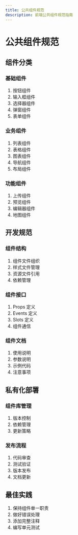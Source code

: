 ```yaml
---
title: 公共组件规范
description: 前端公共组件规范指南
---
```


# 公共组件规范

## 组件分类

### 基础组件
1. 按钮组件
2. 输入框组件
3. 选择器组件
4. 弹窗组件
5. 表单组件

### 业务组件
1. 列表组件
2. 表格组件
3. 图表组件
4. 导航组件
5. 布局组件

### 功能组件
1. 上传组件
2. 预览组件
3. 编辑器组件
4. 地图组件

## 开发规范

### 组件结构
1. 组件文件组织
2. 样式文件管理
3. 资源文件引用
4. 依赖管理

### 组件接口
1. Props 定义
2. Events 定义
3. Slots 定义
4. 组件通信

### 组件文档
1. 使用说明
2. 参数说明
3. 示例代码
4. 注意事项

## 私有化部署

### 组件库管理
1. 版本控制
2. 依赖管理
3. 更新策略

### 发布流程
1. 代码审查
2. 测试验证
3. 版本发布
4. 文档更新

## 最佳实践
1. 保持组件单一职责
2. 做好错误处理
3. 添加完整注释
4. 编写单元测试 